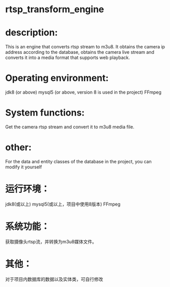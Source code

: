 # rtsp_transform_engine
# description:
This is an engine that converts rtsp stream to m3u8. 
It obtains the camera ip address according to the database, obtains the camera live stream and converts it into a media format that supports web playback.

# Operating environment:
jdk8 (or above)
mysql5 (or above, version 8 is used in the project)
FFmpeg

# System functions:
Get the camera rtsp stream and convert it to m3u8 media file.

# other:
For the data and entity classes of the database in the project, you can modify it yourself

# 运行环境：
jdk8(或以上)
mysql5(或以上，项目中使用8版本)
FFmpeg

# 系统功能：
获取摄像头rtsp流，并转换为m3u8媒体文件。

# 其他：
对于项目内数据库的数据以及实体类，可自行修改
